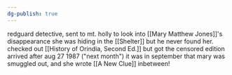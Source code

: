 ```yaml
---
dg-publish: true
---
```

redguard detective, sent to mt. holly to look into [[Mary Matthew Jones]]'s disappearance
she was hiding in the [[Shelter]] but he never found her. checked out [[History of Orindia, Second Ed.]] but got the censored edition
arrived after aug 27 1987 ("next month")
it was in september that mary was smuggled out, and she wrote [[A New Clue]] inbetween!